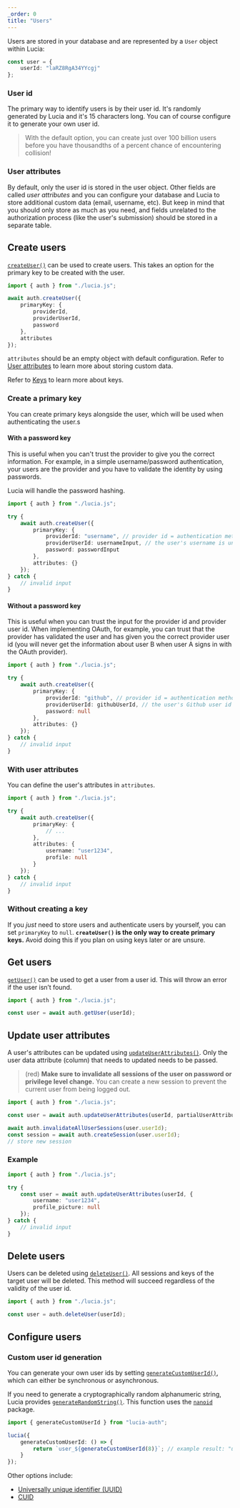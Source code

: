 ```yaml
---
_order: 0
title: "Users"
---
```


Users are stored in your database and are represented by a `User` object within Lucia:

```ts
const user = {
	userId: "laRZ8RgA34YYcgj"
};
```

### User id

The primary way to identify users is by their user id. It's randomly generated by Lucia and it's 15 characters long. You can of course configure it to generate your own user id.

> With the default option, you can create just over 100 billion users before you have thousandths of a percent chance of encountering collision!

### User attributes

By default, only the user id is stored in the user object. Other fields are called _user attributes_ and you can configure your database and Lucia to store additional custom data (email, username, etc). But keep in mind that you should only store as much as you need, and fields unrelated to the authorization process (like the user's submission) should be stored in a separate table.

## Create users

[`createUser()`](/reference/api/auth#createuser) can be used to create users. This takes an option for the primary key to be created with the user.

```ts
import { auth } from "./lucia.js";

await auth.createUser({
	primaryKey: {
		providerId,
		providerUserId,
		password
	},
	attributes
});
```

`attributes` should be an empty object with default configuration. Refer to [User attributes](/learn/basics/user-attributes) to learn more about storing custom data.

Refer to [Keys](/learn/basics/keys) to learn more about keys.

### Create a primary key

You can create primary keys alongside the user, which will be used when authenticating the user.s

#### With a password key

This is useful when you can't trust the provider to give you the correct information. For example, in a simple username/password authentication, your users are the provider and you have to validate the identity by using passwords.

Lucia will handle the password hashing.

```ts
import { auth } from "./lucia.js";

try {
	await auth.createUser({
		primaryKey: {
			providerId: "username", // provider id = authentication method
			providerUserId: usernameInput, // the user's username is unique to the user
			password: passwordInput
		},
		attributes: {}
	});
} catch {
	// invalid input
}
```

#### Without a password key

This is useful when you can trust the input for the provider id and provider user id. When implementing OAuth, for example, you can trust that the provider has validated the user and has given you the correct provider user id (you will never get the information about user B when user A signs in with the OAuth provider).

```ts
import { auth } from "./lucia.js";

try {
	await auth.createUser({
		primaryKey: {
			providerId: "github", // provider id = authentication method
			providerUserId: githubUserId, // the user's Github user id is unique to the user
			password: null
		},
		attributes: {}
	});
} catch {
	// invalid input
}
```

### With user attributes

You can define the user's attributes in `attributes`.

```ts
import { auth } from "./lucia.js";

try {
	await auth.createUser({
		primaryKey: {
			// ...
		},
		attributes: {
			username: "user1234",
			profile: null
		}
	});
} catch {
	// invalid input
}
```

### Without creating a key

If you _just_ need to store users and authenticate users by yourself, you can set `primaryKey` to `null`. **`createUser()` is the only way to create primary keys.** Avoid doing this if you plan on using keys later or are unsure.

## Get users

[`getUser()`](/reference/api/auth#getuser) can be used to get a user from a user id. This will throw an error if the user isn’t found.

```ts
import { auth } from "./lucia.js";

const user = await auth.getUser(userId);
```

## Update user attributes

A user's attributes can be updated using [`updateUserAttributes()`](/reference/api/auth#updateuserattributes). Only the user data attribute (column) that needs to updated needs to be passed.

> (red) **Make sure to invalidate all sessions of the user on password or privilege level change.** You can create a new session to prevent the current user from being logged out.

```ts
import { auth } from "./lucia.js";

const user = await auth.updateUserAttributes(userId, partialUserAttributes);

await auth.invalidateAllUserSessions(user.userId);
const session = await auth.createSession(user.userId);
// store new session
```

### Example

```ts
import { auth } from "./lucia.js";

try {
	const user = await auth.updateUserAttributes(userId, {
		username: "user1234",
		profile_picture: null
	});
} catch {
	// invalid input
}
```

## Delete users

Users can be deleted using [`deleteUser()`](/reference/api/auth#deleteuser). All sessions and keys of the target user will be deleted. This method will succeed regardless of the validity of the user id.

```ts
import { auth } from "./lucia.js";

const user = auth.deleteUser(userId);
```

## Configure users

### Custom user id generation

You can generate your own user ids by setting [`generateCustomUserId()`](/reference/api/configuration#generatecustomuserid), which can either be synchronous or asynchronous.

If you need to generate a cryptographically random alphanumeric string, Lucia provides [`generateRandomString()`](/reference/modules/lucia-auth#generaterandomstring). This function uses the [`nanoid`](https://github.com/ai/nanoid) package.

```ts
import { generateCustomUserId } from "lucia-auth";

lucia({
	generateCustomUserId: () => {
		return `user_${generateCustomUserId(8)}`; // example result: "user_yhwKf2yn"
	}
});
```

Other options include:

- [Universally unique identifier (UUID)](https://developer.mozilla.org/en-US/docs/Web/API/Crypto/randomUUID)
- [CUID](https://www.npmjs.com/package/@paralleldrive/cuid2)
